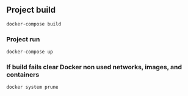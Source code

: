 ## Project build
```
docker-compose build
```

### Project run
```
docker-compose up
```

### If build fails clear Docker non used networks, images, and containers
```
docker system prune
```

